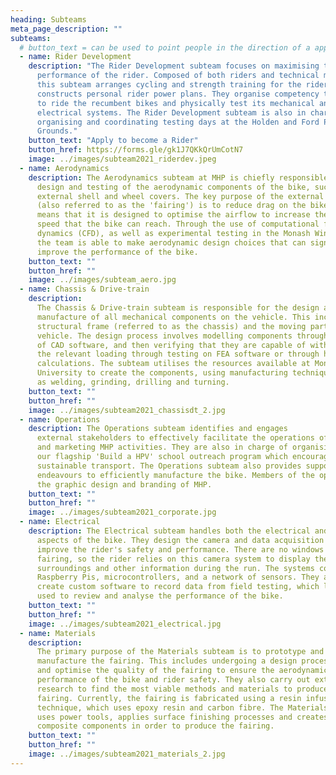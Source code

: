 ```yaml
---
heading: Subteams
meta_page_description: ""
subteams:
  # button_text = can be used to point people in the direction of a application for MHP
  - name: Rider Development
    description: "The Rider Development subteam focuses on maximising the
      performance of the rider. Composed of both riders and technical members,
      this subteam arranges cycling and strength training for the riders and
      constructs personal rider power plans. They organise competency training
      to ride the recumbent bikes and physically test its mechanical and
      electrical systems. The Rider Development subteam is also in charge of
      organising and coordinating testing days at the Holden and Ford Proving
      Grounds."
    button_text: "Apply to become a Rider"
    button_href: https://forms.gle/gk1J7QKkQrUmCotN7
    image: ../images/subteam2021_riderdev.jpeg
  - name: Aerodynamics
    description: The Aerodynamics subteam at MHP is chiefly responsible for the
      design and testing of the aerodynamic components of the bike, such as the
      external shell and wheel covers. The key purpose of the external shell
      (also referred to as the 'fairing') is to reduce drag on the bike. This
      means that it is designed to optimise the airflow to increase the maximum
      speed that the bike can reach. Through the use of computational fluid
      dynamics (CFD), as well as experimental testing in the Monash Wind Tunnel,
      the team is able to make aerodynamic design choices that can significantly
      improve the performance of the bike.
    button_text: ""
    button_href: ""
    image: ../images/subteam_aero.jpg
  - name: Chassis & Drive-train
    description:
      The Chassis & Drive-train subteam is responsible for the design and
      manufacture of all mechanical components on the vehicle. This includes the
      structural frame (referred to as the chassis) and the moving parts of the
      vehicle. The design process involves modelling components through the use
      of CAD software, and then verifying that they are capable of withstanding
      the relevant loading through testing on FEA software or through hand
      calculations. The subteam utilises the resources available at Monash
      University to create the components, using manufacturing techniques such
      as welding, grinding, drilling and turning.
    button_text: ""
    button_href: ""
    image: ../images/subteam2021_chassisdt_2.jpg
  - name: Operations
    description: The Operations subteam identifies and engages
      external stakeholders to effectively facilitate the operations of MHP. This includes coordinating with sponsors
      and marketing MHP activities. They are also in charge of organising events to promote the missions of MHP, such as
      our flagship 'Build a HPV' school outreach program which encourages STEM pathways and educates students on
      sustainable transport. The Operations subteam also provides support to the technical side of MHP and their
      endeavours to efficiently manufacture the bike. Members of the operations subteam are also highly involved in
      the graphic design and branding of MHP.
    button_text: ""
    button_href: ""
    image: ../images/subteam2021_corporate.jpg
  - name: Electrical
    description: The Electrical subteam handles both the electrical and software
      aspects of the bike. They design the camera and data acquisition system to
      improve the rider's safety and performance. There are no windows on the
      fairing, so the rider relies on this camera system to display the bikes
      surroundings and other information during the run. The systems consist of
      Raspberry Pis, microcontrollers, and a network of sensors. They also
      create custom software to record data from field testing, which later is
      used to review and analyse the performance of the bike.
    button_text: ""
    button_href: ""
    image: ../images/subteam2021_electrical.jpg
  - name: Materials
    description:
      The primary purpose of the Materials subteam is to prototype and
      manufacture the fairing. This includes undergoing a design process to test
      and optimise the quality of the fairing to ensure the aerodynamic
      performance of the bike and rider safety. They also carry out extensive
      research to find the most viable methods and materials to produce the
      fairing. Currently, the fairing is fabricated using a resin infusion
      technique, which uses epoxy resin and carbon fibre. The Materials subteam
      uses power tools, applies surface finishing processes and creates
      composite components in order to produce the fairing.
    button_text: ""
    button_href: ""
    image: ../images/subteam2021_materials_2.jpg
---
```

